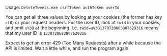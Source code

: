 Usage: `DeleteTweets.exe csrfToken authToken userId`

You can get all three values by looking at your cookies (the former has key `ct0`) or your request headers. For the user ID, look at `twid` in your cookies, and omit `u%3D` at the beginning. I.e. `twid=u%3D1378720683807629316` means that my user ID is `1378720683807629316`

Expect to get an error 429 (Too Many Requests) after a while because the API is limited. Wait a little while, and run the program again
